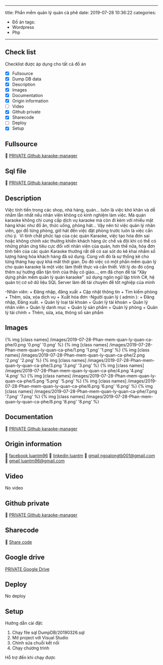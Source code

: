  
---
title: Phần mềm quản lý quán cà phê
date: 2019-07-28 10:36:22
categories:
  - Đồ án
tags:
  - Wordpress
  - Php
---

## Check list

Checklist được áp dụng cho tất cả đồ án

* [x] Fullsource
* [x] Dump DB data
* [x] Description
* [x] Images
* [x] Documentation
* [x] Origin information
* [ ] Video
* [x] Github private
* [x] Sharecode
* [ ] Deploy
* [x] Setup

## Fullsource

📎  [PRIVATE Github karaoke-manager](https://github.com/taminhluan/karaoke-manager)

## Sql file

📎  [PRIVATE Github karaoke-manager](https://github.com/taminhluan/karaoke-manager/tree/master/DumpDB/20190326.sql)

## Description

Việc tính tiền trong các shop, nhà hàng, quán… luôn là việc khó khăn và dễ nhầm lẫn nhất nếu nhân viên không có kinh nghiệm làm việc. Mà quán karaoke không chỉ cung cấp dịch vụ karaoke mà còn đi kèm với nhiều mặt hàng khác như đồ ăn, thức uống, phòng hát… Vậy nên từ việc quản lý nhân viên, gọi đồ từng phòng, giờ hát đến việc đặt phòng trước luôn là việc cần chú ý.  Vì tính chất phức tạp của các quán Karaoke, việc tạo hóa đơn sai hoặc không chính xác thường khiến khách hàng ức chế và đôi khi có thể có những phản ứng tiêu cực đối với nhân viên của quán, hơn thế nữa, hóa đơn tính tiền của các quán Karaoke thường rất dễ có sai sót do kê khai nhầm số lượng hàng hóa khách hàng đã sử dụng. Cùng với đó là sự thống kê cho từng tháng hay quý khá mất thời gian. Do đó việc có một phần mềm quản lý cho quán karaoke là một việc làm thiết thực và cần thiết. Với lý do đó cộng thêm sự hướng dẫn tận tình của thầy cô giáo…, em đã chọn đề tài “Xây dựng phần mềm quản lý quán karaoke”  sử dụng ngôn ngữ lập trình C#, hệ quản trị cơ sở dữ liệu SQL Server làm đề tài chuyên đề tốt nghiệp của mình

-Nhân viên:
	+ Đăng nhập, đăng xuất
	+ Cập nhật thông tin
	+ Tìm kiếm phòng
	+ Thêm, sửa, xóa dịch vụ
	+ Xuất hóa đơn
-Người quản lý ( admin ):
	+ Đăng nhập, Đăng xuất.
	+ Quản lý loại tài khoản
	+ Quản lý tài khoản
	+ Quản lý nhân viên
	+ Quản lý danh mục
	+ Quản lý sản phẩm
	+ Quản lý phòng
	+ Quản lý tài chính
	+ Thêm, sửa, xóa, thông số sản phẩm

## Images

{% img [class names] /images/2019-07-28-Phan-mem-quan-ly-quan-ca-phe/0.png '0.png' '0.png' %}
{% img [class names] /images/2019-07-28-Phan-mem-quan-ly-quan-ca-phe/1.png '1.png' '1.png' %}
{% img [class names] /images/2019-07-28-Phan-mem-quan-ly-quan-ca-phe/2.png '2.png' '2.png' %}
{% img [class names] /images/2019-07-28-Phan-mem-quan-ly-quan-ca-phe/3.png '3.png' '3.png' %}
{% img [class names] /images/2019-07-28-Phan-mem-quan-ly-quan-ca-phe/4.png '4.png' '4.png' %}
{% img [class names] /images/2019-07-28-Phan-mem-quan-ly-quan-ca-phe/5.png '5.png' '5.png' %}
{% img [class names] /images/2019-07-28-Phan-mem-quan-ly-quan-ca-phe/6.png '6.png' '6.png' %}
{% img [class names] /images/2019-07-28-Phan-mem-quan-ly-quan-ca-phe/7.png '7.png' '7.png' %}
{% img [class names] /images/2019-07-28-Phan-mem-quan-ly-quan-ca-phe/8.png '8.png' '8.png' %}

## Documentation

📎  [PRIVATE Github karaoke-manager](https://github.com/taminhluan/karaoke-manager/tree/master/Documents/karaoke.docx)

## Origin information

🔗 [facebook luantm96](https://www.facebook.com/luantm96)
🔗 [linkedin luantm](https://www.linkedin.com/in/luantm/)
🔗 [gmail ngoalongtb001@gmail.com](ngoalongtb001@gmail.com)
🔗 [gmail luantm96@gmail.com](luantm96@gmail.com)

## Video

No video

## Github private

🔗 [PRIVATE Github karaoke-manager](https://github.com/taminhluan/karaoke-shop)

## Sharecode

🔗 [Share code](https://sharecode.vn/source-code/phan-mem-quan-ly-quan-ca-phe-source-code-bao-cao-23204.htm)

## Google drive

[PRIVATE Google Drive](https://drive.google.com/open?id=1PySCDBp8M253mUn3KOUkaSu6Ky5JgBqfkcuf)

## Deploy

No deploy

## Setup

Hướng dẫn cài đặt:

1. Chạy file sql DumpDB/20190326.sql
2. Mở project với Visual Studio
3. Chỉnh sửa chuỗi kết nối
4. Chạy chương trình

Hỗ trợ đến khi chạy được 
